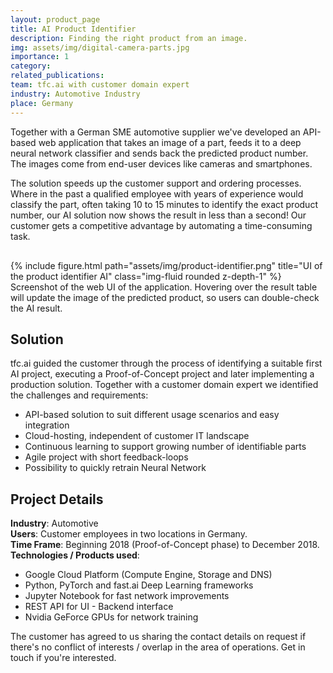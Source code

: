 ```yaml
---
layout: product_page
title: AI Product Identifier
description: Finding the right product from an image.
img: assets/img/digital-camera-parts.jpg
importance: 1
category:
related_publications: 
team: tfc.ai with customer domain expert
industry: Automotive Industry
place: Germany
---
```


Together with a German SME automotive supplier we've developed an API-based web application that takes an image of a part, feeds it to a deep neural network classifier and sends back the predicted product number. The images come from end-user devices like cameras and smartphones.

The solution speeds up the customer support and ordering processes. Where in the past a qualified employee with years of experience would classify the part, often taking 10 to 15 minutes to identify the exact product number, our AI solution now shows the result in less than a second! Our customer gets a competitive advantage by automating a time-consuming task.

<div class="row" style="margin-top: 30px;">
    <div class="col-sm mt-3 mt-md-0">
        {% include figure.html path="assets/img/product-identifier.png" title="UI of the product identifier AI" class="img-fluid rounded z-depth-1" %}
    </div>
</div>
<div class="caption">
    Screenshot of the web UI of the application. Hovering over the result table will update the image of the predicted product, so users can double-check the AI result.
</div>

## Solution
tfc.ai guided the customer through the process of identifying a suitable first AI project, executing a Proof-of-Concept project and later implementing a production solution. Together with a customer domain expert we identified the challenges and requirements:

- API-based solution to suit different usage scenarios and easy integration
- Cloud-hosting, independent of customer IT landscape
- Continuous learning to support growing number of identifiable parts
- Agile project with short feedback-loops
- Possibility to quickly retrain Neural Network

## Project Details
**Industry**: Automotive<br />
**Users**: Customer employees in two locations in Germany.<br />
**Time Frame**: Beginning 2018 (Proof-of-Concept phase) to December 2018.<br />
**Technologies / Products used**:
- Google Cloud Platform (Compute Engine, Storage and DNS)
- Python, PyTorch and fast.ai Deep Learning frameworks
- Jupyter Notebook for fast network improvements
- REST API for UI - Backend interface
- Nvidia GeForce GPUs for network training


The customer has agreed to us sharing the contact details on request if there's no conflict of interests / overlap in the area of operations. Get in touch if you're interested.
